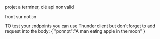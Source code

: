 projet a terminer, clé api non valid 

front sur notion 


TO test your endpoints you can use Thunder client but don't forget to add request into the body: 
{
    "pormpt":"A man eating apple in the moon"
 }  